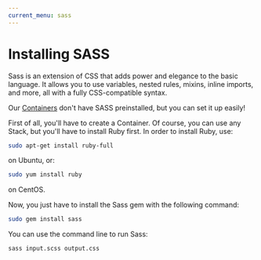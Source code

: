 ```yaml
---
current_menu: sass
---
```


# Installing SASS

Sass is an extension of CSS that adds power and elegance to the basic language. It allows you to use variables, nested rules, mixins, inline imports, and more, all with a fully CSS-compatible syntax. 

Our [Containers](http://docs.codeanywhere.com/connections/container.html) don't have SASS preinstalled, but you can set it up easily!

First of all, you'll have to create a Container. Of course, you can use any Stack, but you'll have to install Ruby first. 
In order to install Ruby, use:
```sh
sudo apt-get install ruby-full
```
on Ubuntu, or:
```sh
sudo yum install ruby 
```
on CentOS.


Now, you just have to install the Sass gem with the following command:
```sh
sudo gem install sass
```

You can use the command line to run Sass:
```sh
sass input.scss output.css
```
